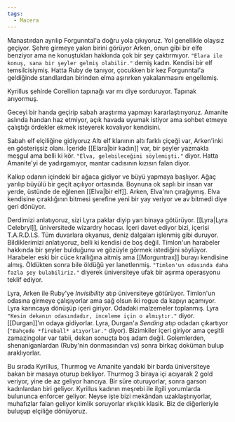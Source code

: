 ```yaml
---  
tags:  
  - Macera  
---  
```

  
Manastırdan ayrılıp Forgunntal'a doğru yola çıkıyoruz. Yol genellikle olaysız geçiyor. Şehre girmeye yakın birini görüyor Arken, onun gibi bir elfe benziyor ama ne konuştukları hakkında çok bir şey çaktırmıyor. `"Elara ile konuş, sana bir şeyler gelmiş olabilir."` demiş kadın. Kendisi bir elf temsilcisiymiş. Hatta Ruby de tanıyor, çocukken bir kez Forgunntal'a geldiğinde standlardan birinden elma aşırırken yakalanmasını engellemiş.  
  
Kyrillus şehirde Corellion tapınağı var mı diye sorduruyor. Tapınak arıyormuş.  
  
Geceyi bir handa geçirip sabah araştırma yapmayı kararlaştırıyoruz. Amanite aslında handan haz etmiyor, açık havada uyumak istiyor ama sohbet etmeye çalıştığı ördekler ekmek isteyerek kovalıyor kendisini.  
  
Sabah elf elçiliğine gidiyoruz Altı elf klanının altı farklı çiçeği var, Arken'inki en gösterişsiz olanı. İçeride [[Elara|bir kadın]] var, bir şeyler yazmakla meşgul ama belli ki kör. `"Elva, gelebileceğini söylemişti."` diyor. Hatta Amanite'yi de yadırgamıyor, mantar cadısının kızısın falan diyor.  
  
Kalkıp odanın içindeki bir ağaca gidiyor ve büyü yapmaya başlıyor. Ağaç yarılıp büyülü bir geçit açılıyor ortasında. Boynuna ok saplı bir insan var yerde, üstünde de eğlenen [[Elva|bir elf]]. Arken, Elva'nın çırağıymış. Elva kendisine çıraklığının bitmesi şerefine yeni bir yay veriyor ve av bitmedi diye geri dönüyor.  
  
Derdimizi anlatıyoruz, sizi Lyra paklar diyip yan binaya götürüyor. [[Lyra|Lyra Celebryl]], üniversitede wizardry hocası. İçeri davet ediyor bizi, içerisi T.A.R.D.I.S. Tüm duvarlara okyanus, deniz dalgaları işlenmiş gibi duruyor. Bildiklerimizi anlatıyoruz, belli ki kendisi de boş değil. Timlon'un harabeler hakkında bir şeyler bulduğunu ve gözüyle görmek istediğini söylüyor. Harabeler eski bir cüce krallığına aitmiş ama [[Morguntrax]] burayı kendisine almış. Öldükten sonra bile öldüğü yer lanetlenmiş. `"Timlon'un odasında daha fazla şey bulabiliriz."` diyerek üniversiteye ufak bir aşırma operasyonu teklif ediyor.  
  
Lyra, Arken ile Ruby'ye *Invisibility* atıp üniversiteye götürüyor. Timlon'un odasına girmeye çalışıyorlar ama sağ olsun iki rogue da kapıyı açamıyor. Lyra karıncaya dönüşüp içeri giriyor. Odadaki malzemeler toplanmış. Lyra `"Kesin dekanın odasındadır, inceleme için o almıştır."` diyor. [[Durgan]]'ın odaya gidiyorlar. Lyra, Durgan'a *Sending* atıp odadan çıkartıyor (`"Bahçede *fireball* atıyorlar."` diyor). Bizimkiler içeri giriyor ama çeşitli zamazingolar var tabii, dekan sonuçta boş adam değil. Golemlerden, shenaniganlardan (Ruby'nin donmasından vs) sonra birkaç doküman bulup araklıyorlar.  
  
Bu sırada Kyrillus, Thurmog ve Amanite yandaki bir barda üniversiteye bakan bir masaya oturup bekliyor. Thurmog 3 biraya içi acıyarak 2 gold veriyor, yine de az geliyor hancıya. Bir süre oturuyorlar, sonra garson kadınlardan biri geliyor. Kyrillus kadının meşrebi ile ilgili yorumlarda bulununca enforcer geliyor. Neyse işte bizi mekândan uzaklaştırıyorlar, muhafızlar falan geliyor kimlik soruyorlar ırkçılık klasik. Biz de diğerleriyle buluşup elçiliğe dönüyoruz.